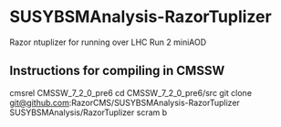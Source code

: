 SUSYBSMAnalysis-RazorTuplizer
=============================

Razor ntuplizer for running over LHC Run 2 miniAOD

Instructions for compiling in CMSSW
--------------
cmsrel CMSSW_7_2_0_pre6
cd CMSSW_7_2_0_pre6/src
git clone git@github.com:RazorCMS/SUSYBSMAnalysis-RazorTuplizer SUSYBSMAnalysis/RazorTuplizer 
scram b
